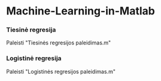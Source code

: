 # Machine-Learning-in-Matlab

### Tiesinė regresija

Paleisti "Tiesinės regresijos paleidimas.m"

### Logistinė regresija

Paleisti "Logistinės regresijos paleidimas.m"